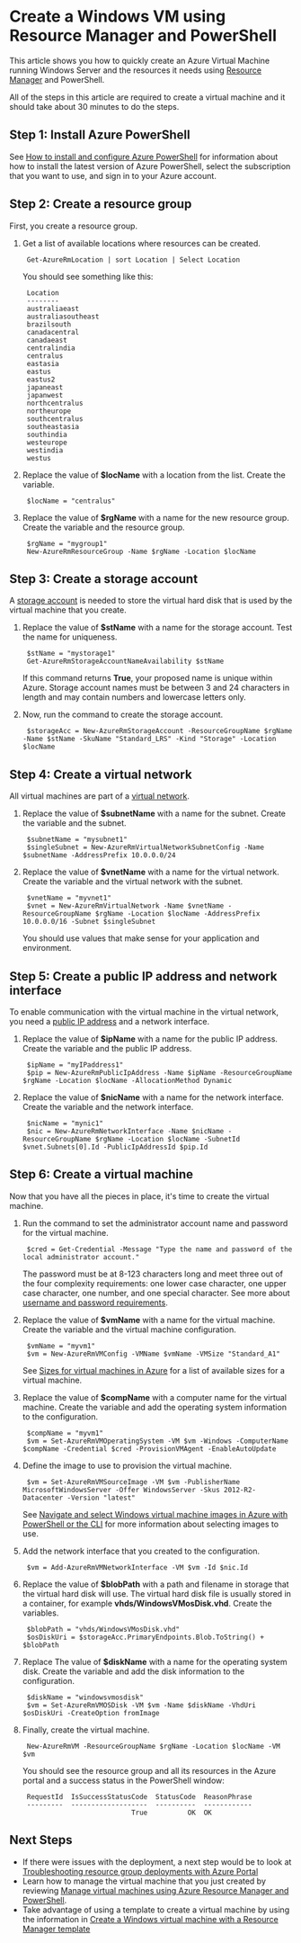 <properties
	pageTitle="Create an Azure VM using PowerShell | Microsoft Azure"
	description="Use Azure PowerShell and Azure Resource Manager to easily create a new VM running Windows Server."
	services="virtual-machines-windows"
	documentationCenter=""
	authors="davidmu1"
	manager="timlt"
	editor=""
	tags="azure-resource-manager"/>

<tags
	ms.service="virtual-machines-windows"
	ms.workload="na"
	ms.tgt_pltfrm="na"
	ms.devlang="na"
	ms.topic="get-started-article"
	ms.date="06/07/2016"
	ms.author="davidmu"/>

# Create a Windows VM using Resource Manager and PowerShell

This article shows you how to quickly create an Azure Virtual Machine running Windows Server and the resources it needs using [Resource Manager](../resource-group-overview.md) and PowerShell. 

All of the steps in this article are required to create a virtual machine and it should take about 30 minutes to do the steps.

## Step 1: Install Azure PowerShell

See [How to install and configure Azure PowerShell](../powershell-install-configure.md) for information about how to install the latest version of Azure PowerShell, select the subscription that you want to use, and sign in to your Azure account.
        
## Step 2: Create a resource group

First, you create a resource group.

1. Get a list of available locations where resources can be created.

	    Get-AzureRmLocation | sort Location | Select Location
        
    You should see something like this:
    
        Location
        --------
        australiaeast
        australiasoutheast
        brazilsouth
        canadacentral
        canadaeast
        centralindia
        centralus
        eastasia
        eastus
        eastus2
        japaneast
        japanwest
        northcentralus
        northeurope
        southcentralus
        southeastasia
        southindia
        westeurope
        westindia
        westus

2. Replace the value of **$locName** with a location from the list. Create the variable.

        $locName = "centralus"
        
3. Replace the value of **$rgName** with a name for the new resource group. Create the variable and the resource group.

        $rgName = "mygroup1"
        New-AzureRmResourceGroup -Name $rgName -Location $locName
    
## Step 3: Create a storage account

A [storage account](../storage/storage-introduction.md) is needed to store the virtual hard disk that is used by the virtual machine that you create.

1. Replace the value of **$stName** with a name for the storage account. Test the name for uniqueness.

        $stName = "mystorage1"
        Get-AzureRmStorageAccountNameAvailability $stName

    If this command returns **True**, your proposed name is unique within Azure. Storage account names must be between 3 and 24 characters in length and may contain numbers and lowercase letters only.
    
2. Now, run the command to create the storage account.
    
        $storageAcc = New-AzureRmStorageAccount -ResourceGroupName $rgName -Name $stName -SkuName "Standard_LRS" -Kind "Storage" -Location $locName
        
## Step 4: Create a virtual network

All virtual machines are part of a [virtual network](../virtual-network/virtual-networks-overview.md).

1. Replace the value of **$subnetName** with a name for the subnet. Create the variable and the subnet.
    	
        $subnetName = "mysubnet1"
        $singleSubnet = New-AzureRmVirtualNetworkSubnetConfig -Name $subnetName -AddressPrefix 10.0.0.0/24
        
2. Replace the value of **$vnetName** with a name for the virtual network. Create the variable and the virtual network with the subnet.

        $vnetName = "myvnet1"
        $vnet = New-AzureRmVirtualNetwork -Name $vnetName -ResourceGroupName $rgName -Location $locName -AddressPrefix 10.0.0.0/16 -Subnet $singleSubnet
        
    You should use values that make sense for your application and environment.
        
## Step 5: Create a public IP address and network interface

To enable communication with the virtual machine in the virtual network, you need a [public IP address](../virtual-network/virtual-network-ip-addresses-overview-arm.md) and a network interface.

1. Replace the value of **$ipName** with a name for the public IP address. Create the variable and the public IP address.

        $ipName = "myIPaddress1"
        $pip = New-AzureRmPublicIpAddress -Name $ipName -ResourceGroupName $rgName -Location $locName -AllocationMethod Dynamic
        
2. Replace the value of **$nicName** with a name for the network interface. Create the variable and the network interface.

        $nicName = "mynic1"
        $nic = New-AzureRmNetworkInterface -Name $nicName -ResourceGroupName $rgName -Location $locName -SubnetId $vnet.Subnets[0].Id -PublicIpAddressId $pip.Id
        
## Step 6: Create a virtual machine

Now that you have all the pieces in place, it's time to create the virtual machine.

1. Run the command to set the administrator account name and password for the virtual machine.

        $cred = Get-Credential -Message "Type the name and password of the local administrator account."
        
    The password must be at 8-123 characters long and meet three out of the four complexity requirements: one lower case character, one upper case character, one number, and one special character. See more about [username and password requirements](virtual-machines-windows-faq.md#what-are-the-username-requirements-when-creating-a-vm).
        
2. Replace the value of **$vmName** with a name for the virtual machine. Create the variable and the virtual machine configuration.

        $vmName = "myvm1"
        $vm = New-AzureRmVMConfig -VMName $vmName -VMSize "Standard_A1"
        
    See [Sizes for virtual machines in Azure](virtual-machines-windows-sizes.md) for a list of available sizes for a virtual machine.
    
3. Replace the value of **$compName** with a computer name for the virtual machine. Create the variable and add the operating system information to the configuration.

        $compName = "myvm1"
        $vm = Set-AzureRmVMOperatingSystem -VM $vm -Windows -ComputerName $compName -Credential $cred -ProvisionVMAgent -EnableAutoUpdate
        
4. Define the image to use to provision the virtual machine. 

        $vm = Set-AzureRmVMSourceImage -VM $vm -PublisherName MicrosoftWindowsServer -Offer WindowsServer -Skus 2012-R2-Datacenter -Version "latest"
        
    See [Navigate and select Windows virtual machine images in Azure with PowerShell or the CLI](virtual-machines-windows-cli-ps-findimage.md) for more information about selecting images to use.
        
5. Add the network interface that you created to the configuration.

        $vm = Add-AzureRmVMNetworkInterface -VM $vm -Id $nic.Id
        
6. Replace the value of **$blobPath** with a path and filename in storage that the virtual hard disk will use. The virtual hard disk file is usually stored in a container, for example **vhds/WindowsVMosDisk.vhd**. Create the variables.

        $blobPath = "vhds/WindowsVMosDisk.vhd"
        $osDiskUri = $storageAcc.PrimaryEndpoints.Blob.ToString() + $blobPath
        
7. Replace The value of **$diskName** with a name for the operating system disk. Create the variable and add the disk information to the configuration.

        $diskName = "windowsvmosdisk"
        $vm = Set-AzureRmVMOSDisk -VM $vm -Name $diskName -VhdUri $osDiskUri -CreateOption fromImage
        
8. Finally, create the virtual machine.

        New-AzureRmVM -ResourceGroupName $rgName -Location $locName -VM $vm

    You should see the resource group and all its resources in the Azure portal and a success status in the PowerShell window:

        RequestId  IsSuccessStatusCode  StatusCode  ReasonPhrase
        ---------  -------------------  ----------  ------------
                                  True          OK  OK
                                  
## Next Steps

- If there were issues with the deployment, a next step would be to look at [Troubleshooting resource group deployments with Azure Portal](../resource-manager-troubleshoot-deployments-portal.md)
- Learn how to manage the virtual machine that you just created by reviewing [Manage virtual machines using Azure Resource Manager and PowerShell](virtual-machines-windows-ps-manage.md).
- Take advantage of using a template to create a virtual machine by using the information in [Create a Windows virtual machine with a Resource Manager template](virtual-machines-windows-ps-template.md)
